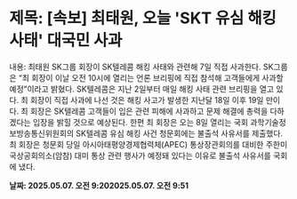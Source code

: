 # **제목: [속보] 최태원, 오늘 'SKT 유심 해킹 사태' 대국민 사과**

  내용: 최태원 SK그룹 회장이 SK텔레콤 해킹 사태와 관련해 7일 직접 사과한다.           SK그룹은 “최 회장이 이날 오전 10시에 열리는 언론 브리핑에 직접 참석해 고객들에게 사과할 예정”이라고 밝혔다.            SK텔레콤은 지난 2일부터 매일 해킹 사태 관련 브리핑을 열고 있다.           최 회장이 직접 사과에 나선 것은 해킹 사고가 발생한 지난달 18일 이후 19일 만이다. 최 회장은 SK텔레콤 고객들이 입은 관련 피해에 사과하고 문제 해결에 총력을 다하겠다는 입장을 밝힐 것으로 예상된다.           한편 최 회장은 오는 8일 열리는 국회 과학기술정보방송통신위원회의 SK텔레콤 유심 해킹 사건 청문회에는 불출석 사유서를 제출했다.           최 회장은 청문회 당일 아시아태평양경제협력체(APEC) 통상장관회의를 대비한 주한미국상공회의소(암참) 대미 통상 관련 행사가 예정돼 있다는 이유로 불출석 사유서를 국회에 냈다.

  **날짜: 2025.05.07. 오전 9:202025.05.07. 오전 9:51**